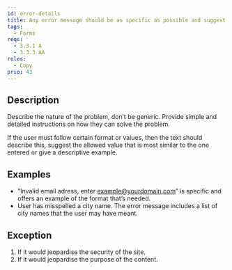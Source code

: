 ```yaml
---
id: error-details
title: Any error message should be as specific as possible and suggest how the user can recover from the error
tags:
  - Forms
reqs:
  - 3.3.1 A
  - 3.3.3 AA
roles:
  - Copy
prio: 43
---
```


## Description

Describe the nature of the problem, don’t be generic. Provide simple and detailed instructions on how they can solve the problem.

If the user must follow certain format or values, then the text should describe this, suggest the allowed value that is most similar to the one entered or give a descriptive example.

## Examples

- “Invalid email adress, enter example@yourdomain.com” is specific and offers an example of the format that’s needed.
- User has misspelled a city name. The error message includes a list of city names that the user may have meant.

## Exception

1. If it would jeopardise the security of the site.
2. If it would jeopardise the purpose of the content.
